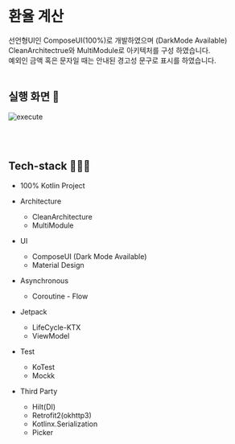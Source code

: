 # 환율 계산

선언형UI인 ComposeUI(100%)로 개발하였으며 (DarkMode Available) <br>
CleanArchitectrue와 MultiModule로 아키텍처를 구성 하였습니다. <br>
예외인 금액 혹은 문자일 때는 안내된 경고성 문구로 표시를 하였습니다. <br><br>

## 실행 화면 📱
![execute](https://user-images.githubusercontent.com/16537977/216349543-b9dc6448-97df-4d67-af1f-a66c0b56bf15.gif)


<br><br>

## Tech-stack 👨🏻‍💻
- 100% Kotlin Project

- Architecture
  - CleanArchitecture
  - MultiModule
  
- UI
  - ComposeUI (Dark Mode Available)
  - Material Design

- Asynchronous
  - Coroutine - Flow

- Jetpack
  - LifeCycle-KTX
  - ViewModel
  
- Test
  - KoTest
  - Mockk

- Third Party
  - Hilt(DI)
  - Retrofit2(okhttp3)
  - Kotlinx.Serialization
  - Picker
